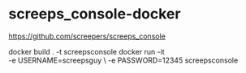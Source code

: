 # screeps_console-docker

https://github.com/screepers/screeps_console

docker build . -t screepsconsole
docker run -it \
  -e USERNAME=screepsguy \ 
  -e PASSWORD=12345 screepsconsole
